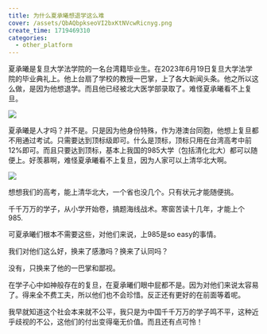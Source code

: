 ```yaml
---
title: 为什么夏承曦想退学这么难
cover: /assets/QbAQbpkseoVI2bxKtNVcwRicnyg.png
create_time: 1719469310
categories:
  - other_platform
---
```



夏承曦是复旦大学法学院的一名台湾籍毕业生。在2023年6月19日复旦大学法学院的毕业典礼上。他上台扇了学校的教授一巴掌，上了各大新闻头条。他之所以这么做，是因为他想退学。而且他已经被北大医学部录取了。难怪夏承曦看不上复旦。

<img src="/assets/DEmkbBBMooQ9nExHhBWckQG8nPg.png" src-width="623" class="markdown-img m-auto" src-height="511" align="center"/>

夏承曦是人才吗？并不是。只是因为他身份特殊，作为港澳台同胞，他想上复旦都不用通过考试。只需要达到顶标级即可。什么是顶标，顶标只用在台湾高考中前12%即可。而且只要达到顶标，基本上我国的985大学（包括清化北大）都可以随便上。好羡慕啊，难怪夏承曦看不上复旦，因为人家可以上清华北大啊。

<img src="/assets/Q0HxbCY9qoO77qx3XQxctGoWnBg.png" src-width="755" class="markdown-img m-auto" src-height="529" align="center"/>

想想我们的高考，能上清华北大，一个省也没几个。只有状元才能随便挑。

千千万万的学子，从小学开始卷，搞题海线战术。寒窗苦读十几年，才能上个985.

可夏承曦们根本不需要这些，对他们来说，上985是so easy的事情。

我们对他们这么好，换来了感激吗？换来了认同吗？

没有，只换来了他的一巴掌和鄙视。

在学子心中如神般存在的复旦，在夏承曦们眼中屁都不是。因为对他们来说太容易了。得来全不费工夫，所以他们也不会珍惜。反正还有更好的在前面等着呢。

我早就知道这个社会本来就不公平，我只是为中国千千万万的学子鸣不平，这种近乎歧视的不公，这他们的付出变得毫无价值。而且还有点可怜！

